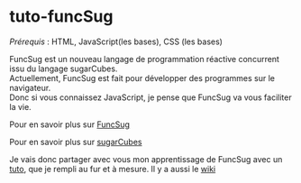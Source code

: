 # tuto-funcSug

*Prérequis* : HTML, JavaScript(les bases), CSS (les bases)

FuncSug est un nouveau langage de programmation réactive concurrent issu du langage sugarCubes.<br>
Actuellement, FuncSug est fait pour développer des programmes sur le navigateur.<br>
Donc si vous connaissez JavaScript, je pense que FuncSug va vous faciliter la vie. <br>

Pour en savoir plus sur [FuncSug](https://github.com/cl4cnam/funcSug) 

Pour en savoir plus sur [sugarCubes](https://github.com/LordManta/SugarCubesJS)

Je vais donc partager avec vous mon apprentissage de FuncSug avec un [tuto](https://funcsug.prefasite.fr/fr/tuto/#supportWeb), que je rempli au fur et à mesure.
Il y a aussi le [wiki](https://github.com/vbatcnam/tuto-funcSug/wiki)
 
